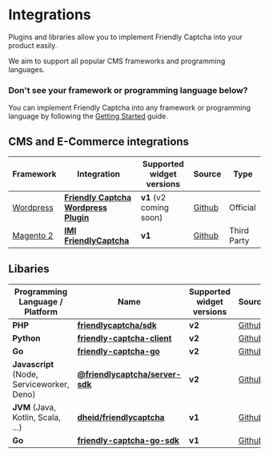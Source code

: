 # Integrations

Plugins and libraries allow you to implement Friendly Captcha into your product easily. 

We aim to support all popular CMS frameworks and programming languages.

### Don't see your framework or programming language below?
You can implement Friendly Captcha into any framework or programming language by following the [Getting Started](../getting-started/introduction) guide.

## CMS and E-Commerce integrations

| Framework | Integration | Supported widget versions | Source | Type
|----------------|-|-|-|-|
| [Wordpress](https://wordpress.com/) | [**Friendly Captcha Wordpress Plugin**](https://wordpress.org/plugins/friendly-captcha/) | **v1** (v2 coming soon) | [Github](https://github.com/friendlycaptcha/friendly-captcha-wordpress) | Official |
| [Magento 2](https://magento.com/) | [**IMI FriendlyCaptcha**](https://github.com/iMi-digital/magento2-friendly-captcha) | **v1** | [Github](https://github.com/iMi-digital/magento2-friendly-captcha) | Third Party |

## Libaries

| Programming Language / Platform | Name | Supported widget versions | Source | Type
|----------------|-|-|-|-|
| **PHP** | [**friendlycaptcha/sdk**](https://packagist.org/packages/friendlycaptcha/sdk) | **v2** | [Github](https://github.com/friendlycaptcha/friendly-captcha-php) | Official |
| **Python** | [**friendly-captcha-client**](https://packagist.org/packages/friendlycaptcha/sdk) | **v2** | [Github](https://github.com/friendlycaptcha/friendly-captcha-python) | Official |
| **Go** | [**friendly-captcha-go**](https://github.com/friendlycaptcha/friendly-captcha-go) | **v2** | [Github](https://github.com/friendlycaptcha/friendly-captcha-go) | Official |
| **Javascript** (Node, Serviceworker, Deno) | [**@friendlycaptcha/server-sdk**](https://www.npmjs.com/package/@friendlycaptcha/server-sdk) | **v2** | [Github](https://github.com/friendlycaptcha/friendly-captcha-javascript) | Official |
| **JVM** (Java, Kotlin, Scala, ...) | [**dheid/friendlycaptcha**](https://github.com/dheid/friendlycaptcha) | **v1** | [Github](https://github.com/dheid/friendlycaptcha) | Third Party |
| **Go** | [**friendly-captcha-go-sdk**](https://github.com/friendlycaptcha/friendly-captcha-go-sdk) | **v1** | [Github](https://github.com/friendlycaptcha/friendly-captcha-go-sdk) | Official |

